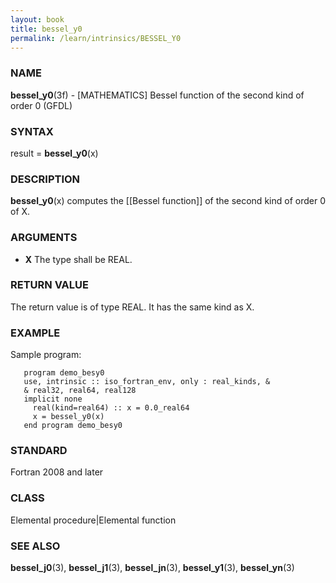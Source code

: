 ```yaml
---
layout: book
title: bessel_y0
permalink: /learn/intrinsics/BESSEL_Y0
---
```

### NAME

**bessel\_y0**(3f) - \[MATHEMATICS\] Bessel function of the second kind of order 0
(GFDL)

### SYNTAX

result = **bessel\_y0**(x)

### DESCRIPTION

**bessel\_y0**(x) computes the \[\[Bessel function\]\] of the second
kind of order 0 of X.

### ARGUMENTS

  - **X**
    The type shall be REAL.

### RETURN VALUE

The return value is of type REAL. It has the same kind as X.

### EXAMPLE

Sample program:

```
   program demo_besy0
   use, intrinsic :: iso_fortran_env, only : real_kinds, &
   & real32, real64, real128
   implicit none
     real(kind=real64) :: x = 0.0_real64
     x = bessel_y0(x)
   end program demo_besy0
```

### STANDARD

Fortran 2008 and later

### CLASS

Elemental procedure\|Elemental function

### SEE ALSO

**bessel\_j0**(3), **bessel\_j1**(3), **bessel\_jn**(3),
**bessel\_y1**(3), **bessel\_yn**(3)
